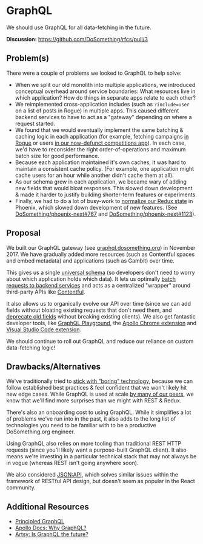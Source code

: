 # GraphQL

We should use GraphQL for all data-fetching in the future.

**Discussion:** https://github.com/DoSomething/rfcs/pull/3

## Problem(s)

There were a couple of problems we looked to GraphQL to help solve:

 - When we split our old monolith into multiple applications, we introduced conceptual overhead around service boundaries: What resources live in which application? How do things in separate apps relate to each other?
 - We reimplemented cross-application includes (such as `?include=user` on a list of posts in Rogue) in multiple apps. This caused different backend services to have to act as a "gateway" depending on where a request started.
 - We found that we would eventually implement the same batching & caching logic in each application (for example, fetching campaigns [in Rogue](https://git.io/fjjGZ) or users [in our now-defunct competitions app](https://github.com/DoSomething/gladiator/blob/534ca9834a5369ededaed56deff33404bbc94e99/app/Repositories/DatabaseUserRepository.php#L62-L163)). In each case, we'd have to reconsider the right order-of-operations and maximum batch size for good performance.
 - Because each application maintained it's own caches, it was hard to maintain a consistent cache policy. (For example, one application might cache users for an hour while another didn't cache them at all).
 - As our schema grew in each application, we became wary of adding new fields that would bloat responses. This slowed down development & made it harder to justify building shorter-term features or experiments.
 - Finally, we had to do a lot of busy-work to [normalize our Redux state](https://redux.js.org/recipes/structuring-reducers/normalizing-state-shape) in Phoenix, which slowed down development of new features. (See [DoSomething/phoenix-next#767](https://github.com/DoSomething/phoenix-next/pull/767) and [DoSomething/phoenix-next#1123](https://github.com/DoSomething/phoenix-next/pull/1123)).

## Proposal

We built our GraphQL gateway (see [graphql.dosomething.org](https://graphql.dosomething.org/)) in November 2017. We have gradually added more resources (such as Contentful spaces and embed metadata) and applications (such as Gambit) over time.

This gives us a single [universal schema](https://principledgraphql.com/integrity#1-one-graph) (so developers don't need to worry about which application holds which data). It lets us optimally [batch requests to backend services](https://www.apollographql.com/docs/graphql-tools/connectors/#dataloader-and-caching) and acts as a centralized "wrapper" around third-party APIs like [Contentful](https://www.contentful.com/).

It also allows us to organically evolve our API over time (since we can add fields without bloating existing requests that don't need them, and [deprecate old fields](https://www.apollographql.com/docs/graphql-tools/generate-schema/#descriptions--deprecations) without breaking existing clients). We also get fantastic developer tools, like [GraphQL Playground](https://www.prisma.io/blog/introducing-graphql-playground-f1e0a018f05d), the [Apollo Chrome extension](https://chrome.google.com/webstore/detail/apollo-client-developer-t/jdkknkkbebbapilgoeccciglkfbmbnfm?hl=en-US) and [Visual Studio Code extension](https://marketplace.visualstudio.com/items?itemName=apollographql.vscode-apollo).

We should continue to roll out GraphQL and reduce our reliance on custom data-fetching logic!

## Drawbacks/Alternatives

We've traditionally tried to [stick with "boring" technology](http://boringtechnology.club/), because we can follow established best practices & feel confident that we won't likely hit new edge cases. While GraphQL is used at scale [by many of our peers](https://www.apollographql.com/docs/intro/benefits/#ready-for-production), we know that we'll find more surprises than we might with REST & Redux.

There's also an onboarding cost to using GraphQL. While it simplifies a lot of problems we've run into in the past, it also adds to the long list of technologies you need to be familiar with to be a productive DoSomething.org engineer.

Using GraphQL also relies on more tooling than traditional REST HTTP requests (since you'll likely want a purpose-built GraphQL client). It also means we're investing in a particular technical stack that may not always be in vogue (whereas REST isn't going anywhere soon).

We also considered [JSON:API](https://jsonapi.org/), which solves similar issues within the framework of RESTful API design, but doesn't seem as popular in the React community.

## Additional Resources

- [Principled GraphQL](https://principledgraphql.com/)
- [Apollo Docs: Why GraphQL?](https://www.apollographql.com/docs/intro/benefits/)
- [Artsy: Is GraphQL the future?](https://artsy.github.io/blog/2018/05/08/is-graphql-the-future/)
